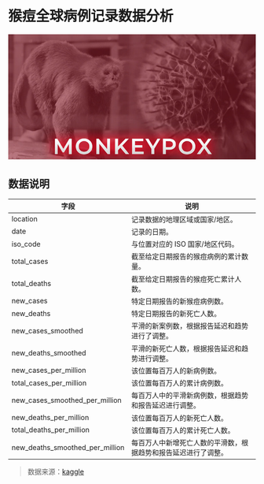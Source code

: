 # 猴痘全球病例记录数据分析

![Monkeypox](https://github.com/SolitaryEgo/Analysis-of-Monkeypox-Global-Case-Records/blob/main/dataset-cover.jpg)

## 数据说明


字段 | 说明 |
|----|---- |
location | 记录数据的地理区域或国家/地区。 |
date | 记录的日期。 |
iso_code | 与位置对应的 ISO 国家/地区代码。 |
total_cases | 截至给定日期报告的猴痘病例的累计数量。 |
total_deaths | 截至给定日期报告的猴痘死亡累计人数。 |
new_cases | 特定日期报告的新猴痘病例数。 |
new_deaths | 特定日期报告的新死亡人数。 |
new_cases_smoothed | 平滑的新案例数，根据报告延迟和趋势进行了调整。|
new_deaths_smoothed | 平滑的新死亡人数，根据报告延迟和趋势进行调整。|
new_cases_per_million | 该位置每百万人的新病例数。|
total_cases_per_million | 该位置每百万人的累计病例数。|
new_cases_smoothed_per_million | 每百万人中的平滑新病例数，根据趋势和报告延迟进行调整。|
new_deaths_per_million | 该位置每百万人的新死亡人数。|
total_deaths_per_million | 该位置每百万人的累计死亡人数。|
new_deaths_smoothed_per_million | 每百万人中新增死亡人数的平滑数，根据趋势和报告延迟进行了调整。|


>数据来源：[kaggle](https://www.kaggle.com/datasets/rajatkumar30/monkeypox/data)
